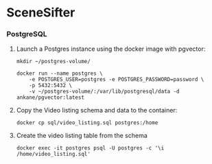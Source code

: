 # SceneSifter


### PostgreSQL

1. Launch a Postgres instance using the docker image with pgvector:
    ```
    mkdir ~/postgres-volume/

    docker run --name postgres \
        -e POSTGRES_USER=postgres -e POSTGRES_PASSWORD=password \
        -p 5432:5432 \
        -v ~/postgres-volume/:/var/lib/postgresql/data -d ankane/pgvector:latest
    ```

2. Copy the Video listing schema and data to the container:
    ```
    docker cp sql/video_listing.sql postgres:/home
    ```

3. Create the video listing table from the schema
    ```
    docker exec -it postgres psql -U postgres -c '\i /home/video_listing.sql'
    ```